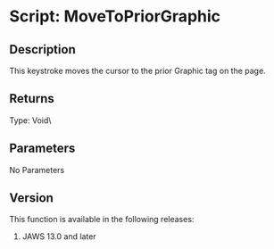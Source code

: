 # Script: MoveToPriorGraphic

## Description

This keystroke moves the cursor to the prior Graphic tag on the page.

## Returns

Type: Void\

## Parameters

No Parameters

## Version

This function is available in the following releases:

1.  JAWS 13.0 and later

